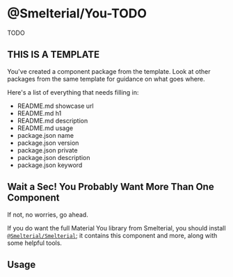 [`@Smelterial/Smelterial`]:
  https://npmjs.com/package/@smelterial/smelterial

# @Smelterial/You-TODO

TODO

<!-- template info -->

## THIS IS A TEMPLATE

You've created a component package from the template. Look at other
packages from the same template for guidance on what goes where.

Here's a list of everything that needs filling in:

- README.md showcase url
- README.md h1
- README.md description
- README.md usage
- package.json name
- package.json version
- package.json private
- package.json description
- package.json keyword
<!-- / template info -->

## Wait a Sec! You Probably Want More Than One Component

If not, no worries, go ahead.

If you do want the full Material You library from Smelterial, you should
install [`@Smelterial/Smelterial`]; it contains this component and more,
along with some helpful tools.

## Usage
